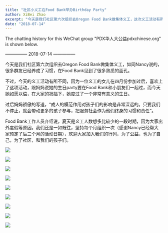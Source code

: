 ```yaml
---
title: "社区小义工在Food Bank举办Birthday Party"
author: XiBei Zhao
excerpt: "今天是我们社区第六次组织去Oregon Food Bank做集体义工，这次义工活动有所不同，因为一位义工的女儿在四月份参加过后，喜欢上了这项活动，跟妈妈说她的生日party要在Food Bank和小朋友们一起过，而今天她如愿以偿，在大家的祝福下，她度过了一个非常有意义的生日。"
date: "2018-07-14"
---
```


The chatting history for this WeChat group "PDX华人大公益pdxchinese.org" is shown below.

—————  2018-07-14  —————

今天是我们社区第六次组织去Oregon Food Bank做集体义工，如同Nancy说的，很多群友已经养成了习惯，在Food Bank见到了很多熟悉的面孔。

不过，今天的义工活动有所不同，因为一位义工的女儿在四月份参加过后，喜欢上了这项活动，跟妈妈说她的生日party要在Food Bank和小朋友们一起过，而今天她如愿以偿，在大家的祝福下，她度过了一个非常有意义的生日。

过后妈妈骄傲的写道，“成人的模范作用对孩子们的影响是非常深远的。只要我们不停止，就会带动更多的孩子参与，把服务社会作为他们终身的习惯和责任”。

Food Bank工作人员介绍说，夏天是义工人数想多比较少的一段时期，因为大家出外度假等原因。我们还是一如既往，坚持每个月组织一次（感谢Nancy已经帮大家预定了后三个月的活动日期），欢迎大家加入我们的行列，为了公益，也为了自己，为了社区，和我们的孩子们。

![](https://res.cloudinary.com/dhngj18do/image/upload/f_auto,q_auto/v1/images/58306be042b19ed801719a71bddfb18a)

![](https://res.cloudinary.com/dhngj18do/image/upload/f_auto,q_auto/v1/images/b52054d357a4d8c6f3fe668d07860583)

![](https://res.cloudinary.com/dhngj18do/image/upload/f_auto,q_auto/v1/images/6be5df0a3e3a2a78c386fd3406ba125c)

![](https://res.cloudinary.com/dhngj18do/image/upload/f_auto,q_auto/v1/images/be56c92687ea513aae362f1d5b88f224)

![](https://res.cloudinary.com/dhngj18do/image/upload/f_auto,q_auto/v1/images/270030045d1a69103f542fd4135f0f07)

![](https://res.cloudinary.com/dhngj18do/image/upload/f_auto,q_auto/v1/images/c56a4806a39805891821616f93b6e0a5)

![](https://res.cloudinary.com/dhngj18do/image/upload/f_auto,q_auto/v1/images/e8740f503163af9097133db2b3d9968f)

![](https://res.cloudinary.com/dhngj18do/image/upload/f_auto,q_auto/v1/images/0f2a8cf9aa0daac6dbc91f1522d504f7)

![](https://res.cloudinary.com/dhngj18do/image/upload/f_auto,q_auto/v1/images/bc5141a9643b88445cb67aa67a0bf3b0)

